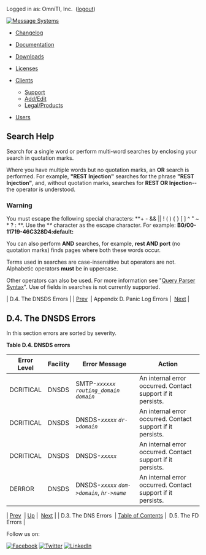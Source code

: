 Logged in as: OmniTI, Inc.  ([logout](https://support.messagesystems.com/logout.php))

[![Message Systems](https://support.messagesystems.com/images/ms-white205.png)](https://support.messagesystems.com/start.php) 

*   [Changelog](https://support.messagesystems.com/start.php?show=changelog)
*   [Documentation](https://support.messagesystems.com/docs/)
*   [Downloads](https://support.messagesystems.com/start.php)

*   [Licenses](https://support.messagesystems.com/license_summary.php)
*   <a href="">Clients</a>
    *   [Support](https://support.messagesystems.com/cs.php)
    *   [Add/Edit](https://support.messagesystems.com/edit_client.php)
    *   [Legal/Products](https://support.messagesystems.com/edit_products.php)
*   [Users](https://support.messagesystems.com/edit_customer.php)

## Search Help

Search for a single word or perform multi-word searches by enclosing your search in quotation marks.

Where you have multiple words but no quotation marks, an **OR** search is performed. For example, **"REST Injection"** searches for the phrase **"REST Injection"**, and, without quotation marks, searches for **REST OR Injection**--the operator is understood.

### Warning

You must escape the following special characters: **+ - && || ! ( ) { } [ ] ^ " ~ * ? : \**. Use the **\** character as the escape character. For example: **B0/00-11719-46C328D4\:default\:**

You can also perform **AND** searches, for example, **rest AND port** (no quotation marks) finds pages where both these words occur.

Terms used in searches are case-insensitive but operators are not. Alphabetic operators **must** be in uppercase.

Other operators can also be used. For more information see "[Query Parser Syntax](https://lucene.apache.org/core/old_versioned_docs/versions/3_0_0/queryparsersyntax.html)". Use of fields in searches is not currently supported.

| D.4. The DNSDS Errors |
| [Prev](DNS-panic-log-errors.php)  | Appendix D. Panic Log Errors |  [Next](FD-panic-log-errors.php) |

## D.4. The DNSDS Errors

In this section errors are sorted by severity.

<a name="DNSDS-table-panic-log-errors"></a>

**Table D.4. DNSDS errors**

| Error Level | Facility | Error Message | Action |
| --- | --- | --- | --- |
| DCRITICAL | DNSDS | SMTP-*`xxxxxx`* *`routing_domain`* *`domain`* | An internal error occurred. Contact support if it persists. |
| DCRITICAL | DNSDS | DNSDS-*`xxxxx`* *`dr->domain`* | An internal error occurred. Contact support if it persists. |
| DCRITICAL | DNSDS | DNSDS-*`xxxxx`* | An internal error occurred. Contact support if it persists. |
| DERROR | DNSDS | DNSDS-*`xxxxx`* *`dom->domain`*, *`hr->name`* | An internal error occurred. Contact support if it persists. |

| [Prev](DNS-panic-log-errors.php)  | [Up](error-messages.php) |  [Next](FD-panic-log-errors.php) |
| D.3. The DNS Errors  | [Table of Contents](index.php) |  D.5. The FD Errors |

Follow us on:

[![Facebook](https://support.messagesystems.com/images/icon-facebook.png)](http://www.facebook.com/messagesystems) [![Twitter](https://support.messagesystems.com/images/icon-twitter.png)](http://twitter.com/#!/MessageSystems) [![LinkedIn](https://support.messagesystems.com/images/icon-linkedin.png)](http://www.linkedin.com/company/message-systems)